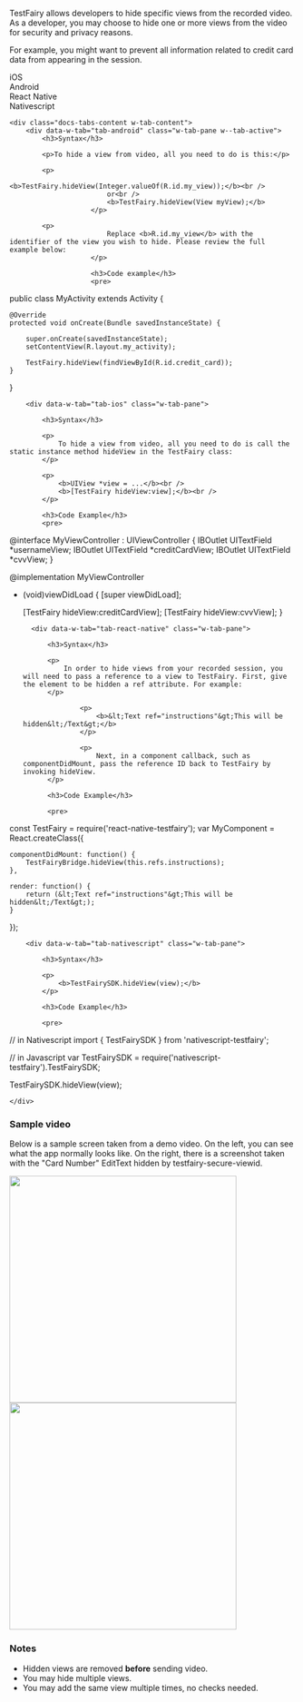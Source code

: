 TestFairy allows developers to hide specific views from the recorded video. As a developer, you may choose to hide one or more views from the video for security and privacy reasons.

For example, you might want to prevent all information related to credit card data from appearing in the session.

<div data-duration-in="300" data-duration-out="100" class="docs-tabs w-tabs">
	<div class="docs-tabs-menu w-tab-menu">
		<a data-w-tab="tab-ios" class="docs-tab w-inline-block w-tab-link w--current">
			<div>iOS</div>
		</a>
		<a data-w-tab="tab-android" class="docs-tab w-inline-block w-tab-link">
			<div>Android</div>
		</a>
		<a data-w-tab="tab-react-native" class="docs-tab w-inline-block w-tab-link">
			<div>React Native</div>
		</a>
		<a data-w-tab="tab-nativescript" class="docs-tab w-inline-block w-tab-link">
			<div>Nativescript</div>
		</a>
	</div>










	<div class="docs-tabs-content w-tab-content">
		<div data-w-tab="tab-android" class="w-tab-pane w--tab-active">
			<h3>Syntax</h3>

			<p>To hide a view from video, all you need to do is this:</p>

			<p>
                        	<b>TestFairy.hideView(Integer.valueOf(R.id.my_view));</b><br />
                        	or<br />
                        	<b>TestFairy.hideView(View myView);</b>
                        </p>

			<p>
                        	Replace <b>R.id.my_view</b> with the identifier of the view you wish to hide. Please review the full example below:
                        </p>

                        <h3>Code example</h3>
                        <pre>
public class MyActivity extends Activity {

    @Override
    protected void onCreate(Bundle savedInstanceState) {

        super.onCreate(savedInstanceState);
        setContentView(R.layout.my_activity);

        TestFairy.hideView(findViewById(R.id.credit_card));
    }
}
			</pre>
		</div>














		<div data-w-tab="tab-ios" class="w-tab-pane">

			<h3>Syntax</h3>

			<p>
				To hide a view from video, all you need to do is call the static instance method hideView in the TestFairy class:
			</p>

			<p>
				<b>UIView *view = ...</b><br />
				<b>[TestFairy hideView:view];</b><br />
			</p>

			<h3>Code Example</h3>
			<pre>
@interface MyViewController : UIViewController {
    IBOutlet UITextField *usernameView;
    IBOutlet UITextField *creditCardView;
    IBOutlet UITextField *cvvView;
}

@implementation MyViewController

- (void)viewDidLoad {
    [super viewDidLoad];

    [TestFairy hideView:creditCardView];
    [TestFairy hideView:cvvView];
}
			</pre>
		</div>




		<div data-w-tab="tab-react-native" class="w-tab-pane">

			<h3>Syntax</h3>

			<p>
				In order to hide views from your recorded session, you will need to pass a reference to a view to TestFairy. First, give the element to be hidden a ref attribute. For example:
			</p>

                	<p>
                		<b>&lt;Text ref="instructions"&gt;This will be hidden&lt;/Text&gt;</b>
                	</p>

                	<p>
                		Next, in a component callback, such as componentDidMount, pass the reference ID back to TestFairy by invoking hideView.
			</p>

			<h3>Code Example</h3>

			<pre>
const TestFairy = require('react-native-testfairy');
var MyComponent = React.createClass({

    componentDidMount: function() {
        TestFairyBridge.hideView(this.refs.instructions);
    },

    render: function() {
        return (&lt;Text ref="instructions"&gt;This will be hidden&lt;/Text&gt;);
    }
});
			</pre>
		</div>




		<div data-w-tab="tab-nativescript" class="w-tab-pane">

			<h3>Syntax</h3>

			<p>
				<b>TestFairySDK.hideView(view);</b>
			</p>

			<h3>Code Example</h3>

			<pre>
// in Nativescript
import { TestFairySDK } from 'nativescript-testfairy';

// in Javascript
var TestFairySDK = require('nativescript-testfairy').TestFairySDK;

TestFairySDK.hideView(view);
			</pre>
		</div>






	</div>
</div>






### Sample video

Below is a sample screen taken from a demo video. On the left, you can see what the app normally looks like. On the right, there is a screenshot taken with the "Card Number" EditText hidden by testfairy-secure-viewid.

<div>
	<img style="float:left; border: none; box-shadow: none;" src="../../img/ios/hidden_views/iphone-with-fields.png" width="400" />
	<img style="float:left; border: none; box-shadow: none;" src="../../img/ios/hidden_views/iphone-no-fields.png" width="400" />
</div>

<br clear="both"/>

### Notes

* Hidden views are removed **before** sending video.
* You may hide multiple views.
* You may add the same view multiple times, no checks needed.

